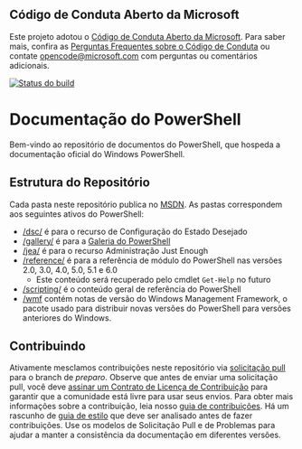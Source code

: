 ## <a name="microsoft-open-source-code-of-conduct"></a>Código de Conduta Aberto da Microsoft

Este projeto adotou o [Código de Conduta Aberto da Microsoft](https://opensource.microsoft.com/codeofconduct/).
Para saber mais, confira as [Perguntas Frequentes sobre o Código de Conduta](https://opensource.microsoft.com/codeofconduct/faq/) ou contate [opencode@microsoft.com](mailto:opencode@microsoft.com) com perguntas ou comentários adicionais.

[![Status do build](https://ci.appveyor.com/api/projects/status/onshefxnc4g4pv87/branch/staging?svg=true)](https://ci.appveyor.com/project/PowerShell/powershell-docs/branch/staging)

# <a name="powershell-documentation"></a>Documentação do PowerShell

Bem-vindo ao repositório de documentos do PowerShell, que hospeda a documentação oficial do Windows PowerShell. 

## <a name="repository-structure"></a>Estrutura do Repositório
Cada pasta neste repositório publica no [MSDN](https://msdn.microsoft.com/en-us/powershell). As pastas correspondem aos seguintes ativos do PowerShell:
* [/dsc/](https://msdn.microsoft.com/en-us/powershell/dsc/) é para o recurso de Configuração do Estado Desejado
* [/gallery/](https://msdn.microsoft.com/powershell/gallery) é para a [Galeria do PowerShell](https://www.powershellgallery.com/)
* [/jea/](https://msdn.microsoft.com/powershell/jea/) é para o recurso Administração Just Enough
* [/reference/](https://msdn.microsoft.com/powershell/reference/) é para a referência de módulo do PowerShell nas versões 2.0, 3.0, 4.0, 5.0, 5.1 e 6.0
  * Este conteúdo será recuperado pelo cmdlet `Get-Help` no futuro
* [/scripting/](https://msdn.microsoft.com/en-us/powershell/scripting/) é o conteúdo geral de referência do PowerShell
* [/wmf](https://msdn.microsoft.com/en-us/powershell/wmf/readme) contém notas de versão do Windows Management Framework, o pacote usado para distribuir novas versões do PowerShell para versões anteriores do Windows. 



## <a name="contributing"></a>Contribuindo

Ativamente mesclamos contribuições neste repositório via [solicitação pull](https://help.github.com/articles/using-pull-requests/) para o branch de *preparo*. Observe que antes de enviar uma solicitação pull, você deve [assinar um Contrato de Licença de Contribuição](https://cla.microsoft.com/) para garantir que a comunidade está livre para usar seus envios.
Para obter mais informações sobre a contribuição, leia nosso [guia de contribuições](CONTRIBUTING.md).
Há um rascunho de [guia de estilo](./STYLE.md) que deve ser analisado antes de fazer contribuições.
Use os modelos de Solicitação Pull e de Problemas para ajudar a manter a consistência da documentação em diferentes versões. 
